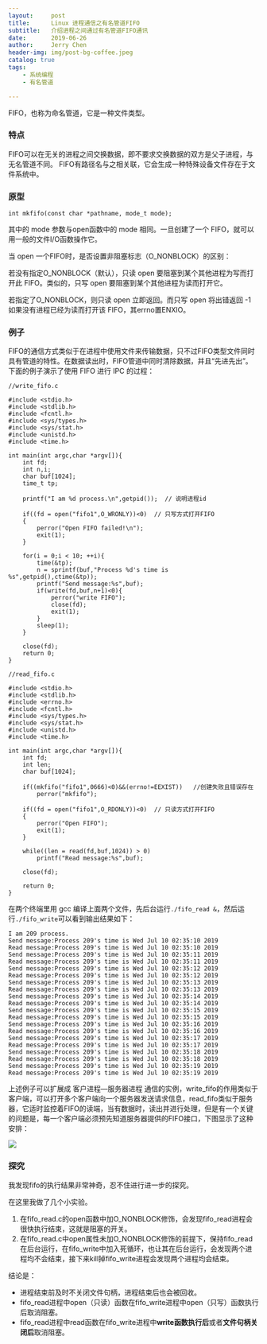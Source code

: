 ```yaml
---
layout:     post
title:      Linux 进程通信之有名管道FIFO
subtitle:   介绍进程之间通过有名管道FIFO通讯
date:       2019-06-26
author:     Jerry Chen
header-img: img/post-bg-coffee.jpeg
catalog: true
tags:
    - 系统编程
    - 有名管道

---
```




FIFO，也称为命名管道，它是一种文件类型。

### 特点
FIFO可以在无关的进程之间交换数据，即不要求交换数据的双方是父子进程，与无名管道不同。
FIFO有路径名与之相关联，它会生成一种特殊设备文件存在于文件系统中。

### 原型
`int mkfifo(const char *pathname, mode_t mode);`

其中的 mode 参数与open函数中的 mode 相同。一旦创建了一个 FIFO，就可以用一般的文件I/O函数操作它。

当 open 一个FIFO时，是否设置非阻塞标志（O_NONBLOCK）的区别：

若没有指定O_NONBLOCK（默认），只读 open 要阻塞到某个其他进程为写而打开此 FIFO。类似的，只写 open 要阻塞到某个其他进程为读而打开它。

若指定了O_NONBLOCK，则只读 open 立即返回。而只写 open 将出错返回 -1 如果没有进程已经为读而打开该 FIFO，其errno置ENXIO。

### 例子
FIFO的通信方式类似于在进程中使用文件来传输数据，只不过FIFO类型文件同时具有管道的特性。在数据读出时，FIFO管道中同时清除数据，并且“先进先出”。下面的例子演示了使用 FIFO 进行 IPC 的过程：

```
//write_fifo.c

#include <stdio.h>
#include <stdlib.h>
#include <fcntl.h>
#include <sys/types.h>
#include <sys/stat.h>
#include <unistd.h>
#include <time.h>

int main(int argc,char *argv[]){
	int fd;
	int n,i;
	char buf[1024];
	time_t tp;
	
	printf("I am %d process.\n",getpid());  // 说明进程id
	
	if((fd = open("fifo1",O_WRONLY))<0)  // 只写方式打开FIFO
	{
		perror("Open FIFO failed!\n");
		exit(1);
	}
	
	for(i = 0;i < 10; ++i){
		time(&tp);
		n = sprintf(buf,"Process %d's time is %s",getpid(),ctime(&tp));
		printf("Send message:%s",buf);
		if(write(fd,buf,n+1)<0){
			perror("write FIFO");
			close(fd);
			exit(1);
		}
		sleep(1);
	}
	
	close(fd);
	return 0;
}
```

```
//read_fifo.c

#include <stdio.h>
#include <stdlib.h>
#include <errno.h>
#include <fcntl.h>
#include <sys/types.h>
#include <sys/stat.h>
#include <unistd.h>
#include <time.h>

int main(int argc,char *argv[]){
	int fd;
	int len;
	char buf[1024];
	
	if((mkfifo("fifo1",0666)<0)&&(errno!=EEXIST))	//创建失败且错误存在
		perror("mkfifo");
	
	if((fd = open("fifo1",O_RDONLY))<0)  // 只读方式打开FIFO
	{
		perror("Open FIFO");
		exit(1);
	}
	
	while((len = read(fd,buf,1024)) > 0)
		printf("Read message:%s",buf);
	
	close(fd);
	
	return 0;
}
```

在两个终端里用 gcc 编译上面两个文件，先后台运行`./fifo_read &`，然后运行`./fifo_write`可以看到输出结果如下：

```
I am 209 process.
Send message:Process 209's time is Wed Jul 10 02:35:10 2019
Read message:Process 209's time is Wed Jul 10 02:35:10 2019
Send message:Process 209's time is Wed Jul 10 02:35:11 2019
Read message:Process 209's time is Wed Jul 10 02:35:11 2019
Send message:Process 209's time is Wed Jul 10 02:35:12 2019
Read message:Process 209's time is Wed Jul 10 02:35:12 2019
Send message:Process 209's time is Wed Jul 10 02:35:13 2019
Read message:Process 209's time is Wed Jul 10 02:35:13 2019
Send message:Process 209's time is Wed Jul 10 02:35:14 2019
Read message:Process 209's time is Wed Jul 10 02:35:14 2019
Send message:Process 209's time is Wed Jul 10 02:35:15 2019
Read message:Process 209's time is Wed Jul 10 02:35:15 2019
Send message:Process 209's time is Wed Jul 10 02:35:16 2019
Read message:Process 209's time is Wed Jul 10 02:35:16 2019
Send message:Process 209's time is Wed Jul 10 02:35:17 2019
Read message:Process 209's time is Wed Jul 10 02:35:17 2019
Send message:Process 209's time is Wed Jul 10 02:35:18 2019
Read message:Process 209's time is Wed Jul 10 02:35:18 2019
Send message:Process 209's time is Wed Jul 10 02:35:19 2019
Read message:Process 209's time is Wed Jul 10 02:35:19 2019
```

上述例子可以扩展成 客户进程—服务器进程 通信的实例，write_fifo的作用类似于客户端，可以打开多个客户端向一个服务器发送请求信息，read_fifo类似于服务器，它适时监控着FIFO的读端，当有数据时，读出并进行处理，但是有一个关键的问题是，每一个客户端必须预先知道服务器提供的FIFO接口，下图显示了这种安排：

![](https://raw.githubusercontent.com/jvfan/jvfan.github.io/master/img/post_img/20190710023821.png)



### 探究

我发现fifo的执行结果非常神奇，忍不住进行进一步的探究。

在这里我做了几个小实验。

1. 在fifo_read.c的open函数中加O_NONBLOCK修饰，会发现fifo_read进程会很快执行结束，这就是阻塞的开关。
2. 在fifo_read.c中open属性未加O_NONBLOCK修饰的前提下，保持fifo_read在后台运行，在fifo_write中加入死循环，也让其在后台运行，会发现两个进程均不会结束，接下来kill掉fifo_write进程会发现两个进程均会结束。



结论是：

- 进程结束前及时不关闭文件句柄，进程结束后也会被回收。
- fifo_read进程中open（只读）函数在fifo_write进程中open（只写）函数执行后取消阻塞。
- fifo_read进程中read函数在fifo_write进程中**write函数执行后**或者**文件句柄关闭后**取消阻塞。


